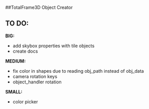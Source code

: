 ##TotalFrame3D Object Creator
## TO DO:

**BIG:**</br>
- add skybox properties with tile objects
- create docs

**MEDIUM:**</br>
- fix color in shapes due to reading obj_path instead of obj_data
- camera rotation keys
- object_handler rotation

**SMALL:**</br>
- color picker
